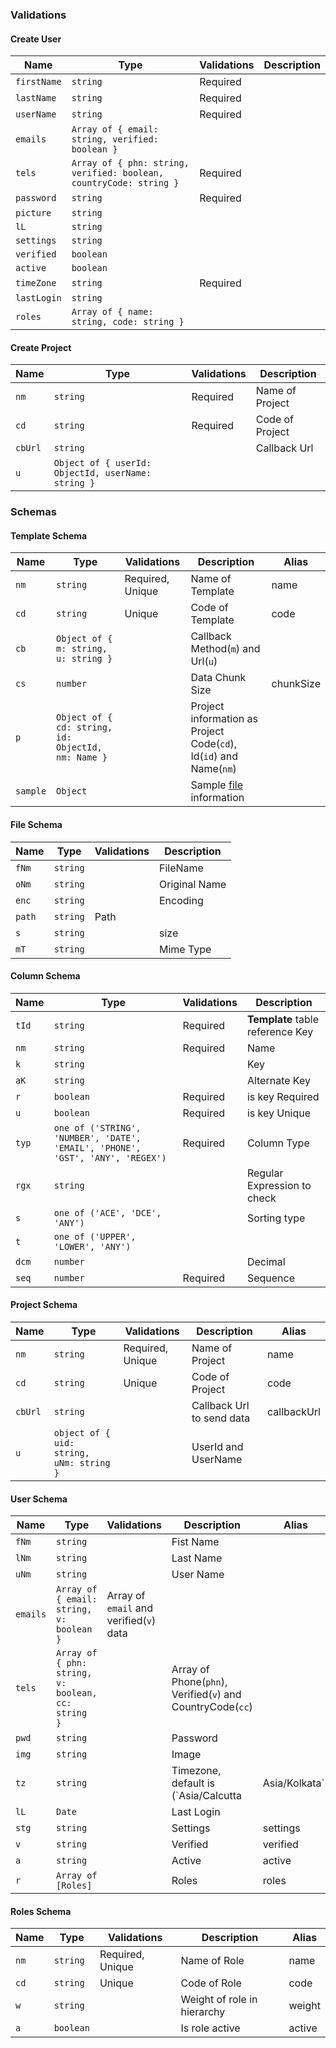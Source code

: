 ### Validations

#### Create User
| Name | Type | Validations | Description
| --- | --- | ----------- | ----------- |
| `firstName` | `string` | Required | |
| `lastName` | `string` | Required | |
| `userName` | `string` | Required | |
| `emails` | `Array of { email: string, verified: boolean }` |  | |
| `tels` | `Array of { phn: string, verified: boolean, countryCode: string }` | Required | |
| `password` | `string` | Required | |
| `picture` | `string` |  | |
| `lL` | `string`| | |
| `settings` | `string` | | |
| `verified` | `boolean` | | |
| `active` | `boolean` | | |
| `timeZone` | `string` | Required | |
| `lastLogin` | `string` | | |
| `roles` | `Array of { name: string, code: string }` | | |

#### Create Project
| Name | Type | Validations | Description |
| --- | --- | ----------- | ----------- |
| `nm` | `string` | Required | Name of Project |
| `cd` | `string` | Required | Code of Project |
| `cbUrl` | `string` |  | Callback Url |
| `u` | `Object of { userId: ObjectId, userName: string }` |  |  |

### Schemas

#### Template Schema
| Name | Type | Validations | Description | Alias |
| --- | --- | ----------- | ----------- | ---- |
| `nm` | `string` | Required, Unique | Name of Template | name |
| `cd` | `string` | Unique | Code of Template | code |
| `cb` | `Object of { m: string, u: string }` |  | Callback Method(`m`) and Url(`u`) | |
| `cs` | `number` |  | Data Chunk Size | chunkSize |
| `p` | `Object of { cd: string, id: ObjectId, nm: Name }` |  | Project information as Project Code(`cd`), Id(`id`) and Name(`nm`) | |
| `sample` | `Object` |  | Sample [file](#file-schema) information | |

#### File Schema
| Name | Type | Validations | Description |
| --- | --- | ----------- | ----------- |
| `fNm` | `string` |  | FileName |
| `oNm` | `string` |  | Original Name |
| `enc` | `string` |  | Encoding |
| `path` | `string` | Path |
| `s` | `string` |  | size |
| `mT` | `string` |  | Mime Type  |

#### Column Schema
| Name | Type | Validations | Description |
| --- | --- | ----------- | ----------- |
| `tId` | `string` | Required | **Template** table reference Key |
| `nm` | `string` | Required | Name |
| `k` | `string` | | Key |
| `aK` | `string` | | Alternate Key |
| `r` | `boolean` | Required | is key Required  |
| `u` | `boolean` | Required | is key Unique  |
| `typ` | ``one of ('STRING', 'NUMBER', 'DATE', 'EMAIL', 'PHONE', 'GST', 'ANY', 'REGEX')`` | Required | Column Type  |
| `rgx` | `string` |  | Regular Expression to check  |
| `s` | `one of ('ACE', 'DCE', 'ANY')` |  | Sorting type |
| `t` | `one of ('UPPER', 'LOWER', 'ANY')` |  |  |
| `dcm` | `number` |  | Decimal  |
| `seq` | `number` | Required | Sequence |

#### Project Schema
| Name | Type | Validations | Description | Alias |
| --- | --- | ----------- | ----------- | ---- |
| `nm` | `string` | Required, Unique | Name of Project | name |
| `cd` | `string` | Unique | Code of Project | code |
| `cbUrl` | `string` | | Callback Url to send data | callbackUrl |
| `u` | `object of { uid: string, uNm: string }` | | UserId and UserName | |

#### User Schema
| Name | Type | Validations | Description | Alias |
| --- | --- | ----------- | ----------- | ---- |
| `fNm` | `string` |  | Fist Name |  |
| `lNm` | `string` |  | Last Name |  |
| `uNm` | `string` |  | User Name |  |
| `emails` | `Array of { email: string, v: boolean }` | Array of `email` and verified(`v`) data |  |
| `tels` | `Array of { phn: string, v: boolean, cc: string  }` |  | Array of Phone(`phn`), Verified(`v`) and CountryCode(`cc`) |  |
| `pwd` | `string` |  | Password |  |
| `img` | `string` |  | Image | |
| `tz` | `string` |  | Timezone, default is (`Asia/Calcutta|Asia/Kolkata`) |  |
| `lL` | `Date` |  | Last Login |  |
| `stg` | `string` |  | Settings | settings |
| `v` | `string` |  | Verified | verified |
| `a` | `string` |  | Active | active |
| `r` | `Array of [Roles]` |  | Roles | roles |

#### Roles Schema
| Name | Type | Validations | Description | Alias |
| --- | --- | ----------- | ----------- | ---- |
| `nm` | `string` | Required, Unique | Name of Role | name |
| `cd` | `string` | Unique | Code of Role | code |
| `w` | `string` |  | Weight of role in hierarchy | weight |
| `a` | `boolean` |  | Is role active | active |